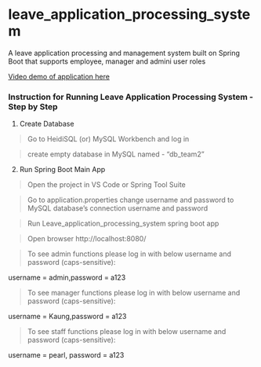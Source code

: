 # leave_application_processing_system

A leave application processing and management system built on Spring Boot that supports employee, manager and admini user roles

[Video demo of application here](https://drive.google.com/file/d/1K6a6hBcinxtVR4n7mAgV0BGm4wZMBFda/view?usp=sharing)

### Instruction for Running Leave Application Processing System -Step by Step
1. Create Database

> Go to HeidiSQL (or) MySQL Workbench and log in

> create empty database in MySQL named - “db_team2”

2. Run Spring Boot Main App
> Open the project in VS Code or Spring Tool Suite

> Go to application.properties change username  and password to MySQL database’s connection username and password

> Run Leave_application_processing_system spring boot app

> Open browser http://localhost:8080/

> To see admin functions please log in with below username and password (caps-sensitive): 

username = admin,password = a123

> To see manager  functions please log in with below username and password (caps-sensitive): 

username = Kaung,password = a123

> To see staff functions please log in with below username and password (caps-sensitive): 

username = pearl, password = a123


